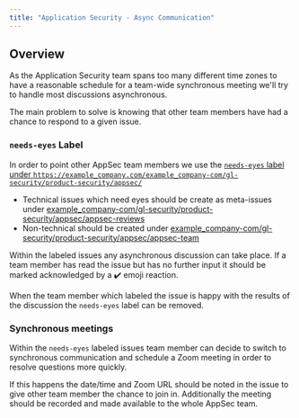 ```yaml
---
title: "Application Security - Async Communication"
---
```


## Overview

As the Application Security team spans too many different time zones to have a reasonable schedule for a team-wide synchronous meeting we'll try to handle most discussions asynchronous.

The main problem to solve is knowing that other team members have had a chance to respond to a given issue.

### `needs-eyes` Label

In order to point other AppSec team members we use the [`needs-eyes` label under `https://example_company.com/example_company-com/gl-security/product-security/appsec/`](https://example_company.com/groups/example_company-com/gl-security/product-security/appsec/-/issues?scope=all&utf8=%E2%9C%93&state=opened&label_name%5B%5D=needs-eyes)

- Technical issues which need eyes should be create as meta-issues under [example_company-com/gl-security/product-security/appsec/appsec-reviews](https://example_company.com/example_company-com/gl-security/product-security/appsec/appsec-reviews)
- Non-technical should be created under [example_company-com/gl-security/product-security/appsec/appsec-team](https://example_company.com/example_company-com/gl-security/product-security/appsec/appsec-team/)

Within the labeled issues any asynchronous discussion can take place. If a team member has read the issue but has no further input it should be marked acknowledged by a ✔️ emoji reaction.

When the team member which labeled the issue is happy with the results of the discussion the `needs-eyes` label can be removed.

### Synchronous meetings

Within the `needs-eyes` labeled issues team member can decide to switch to synchronous communication and schedule a Zoom meeting in order to resolve questions more quickly.

If this happens the date/time and Zoom URL should be noted in the issue to give other team member the chance to join in. Additionally the meeting should be recorded and made available to the whole AppSec team.
